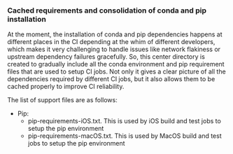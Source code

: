 ### Cached requirements and consolidation of conda and pip installation

At the moment, the installation of conda and pip dependencies happens at
different places in the CI depending at the whim of different
developers, which makes it very challenging to handle issues like
network flakiness or upstream dependency failures gracefully. So, this
center directory is created to gradually include all the conda environment
and pip requirement files that are used to setup CI jobs. Not only it
gives a clear picture of all the dependencies required by different CI
jobs, but it also allows them to be cached properly to improve CI
reliability.

The list of support files are as follows:
* Pip:
  * pip-requirements-iOS.txt. This is used by iOS build and test jobs to
    setup the pip environment
  * pip-requirements-macOS.txt. This is used by MacOS build and test jobs to
    setup the pip environment

